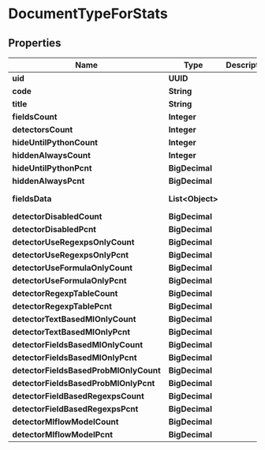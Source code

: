 

# DocumentTypeForStats


## Properties

Name | Type | Description | Notes
------------ | ------------- | ------------- | -------------
**uid** | **UUID** |  | 
**code** | **String** |  | 
**title** | **String** |  | 
**fieldsCount** | **Integer** |  | 
**detectorsCount** | **Integer** |  | 
**hideUntilPythonCount** | **Integer** |  | 
**hiddenAlwaysCount** | **Integer** |  | 
**hideUntilPythonPcnt** | **BigDecimal** |  | 
**hiddenAlwaysPcnt** | **BigDecimal** |  | 
**fieldsData** | **List&lt;Object&gt;** |  |  [optional] [readonly]
**detectorDisabledCount** | **BigDecimal** |  | 
**detectorDisabledPcnt** | **BigDecimal** |  | 
**detectorUseRegexpsOnlyCount** | **BigDecimal** |  | 
**detectorUseRegexpsOnlyPcnt** | **BigDecimal** |  | 
**detectorUseFormulaOnlyCount** | **BigDecimal** |  | 
**detectorUseFormulaOnlyPcnt** | **BigDecimal** |  | 
**detectorRegexpTableCount** | **BigDecimal** |  | 
**detectorRegexpTablePcnt** | **BigDecimal** |  | 
**detectorTextBasedMlOnlyCount** | **BigDecimal** |  | 
**detectorTextBasedMlOnlyPcnt** | **BigDecimal** |  | 
**detectorFieldsBasedMlOnlyCount** | **BigDecimal** |  | 
**detectorFieldsBasedMlOnlyPcnt** | **BigDecimal** |  | 
**detectorFieldsBasedProbMlOnlyCount** | **BigDecimal** |  | 
**detectorFieldsBasedProbMlOnlyPcnt** | **BigDecimal** |  | 
**detectorFieldBasedRegexpsCount** | **BigDecimal** |  | 
**detectorFieldBasedRegexpsPcnt** | **BigDecimal** |  | 
**detectorMlflowModelCount** | **BigDecimal** |  | 
**detectorMlflowModelPcnt** | **BigDecimal** |  | 




